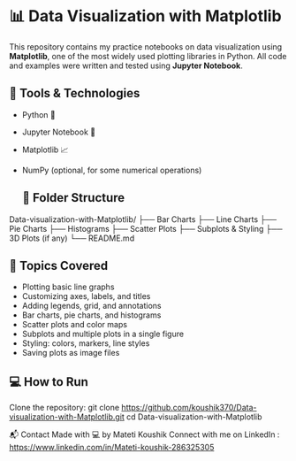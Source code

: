 # 📊 Data Visualization with Matplotlib

This repository contains my practice notebooks on data visualization using **Matplotlib**, one of the most widely used plotting libraries in Python. All code and examples were written and tested using **Jupyter Notebook**.

## 🔧 Tools & Technologies

- Python 🐍
- Jupyter Notebook 📓
- Matplotlib 📈
- NumPy (optional, for some numerical operations)
  
  ## 📁 Folder Structure
Data-visualization-with-Matplotlib/
├── Bar Charts
├── Line Charts
├── Pie Charts
├── Histograms
├── Scatter Plots
├── Subplots & Styling
├── 3D Plots (if any)
└── README.md

## 📌 Topics Covered
- Plotting basic line graphs
- Customizing axes, labels, and titles
- Adding legends, grid, and annotations
- Bar charts, pie charts, and histograms
- Scatter plots and color maps
- Subplots and multiple plots in a single figure
- Styling: colors, markers, line styles
- Saving plots as image files
  
## 💻 How to Run

 Clone the repository:
   git clone https://github.com/koushik370/Data-visualization-with-Matplotlib.git
   cd Data-visualization-with-Matplotlib
   
📬 Contact
Made with 💻 by Mateti Koushik
Connect with me on LinkedIn : https://www.linkedin.com/in/Mateti-koushik-286325305                                  
